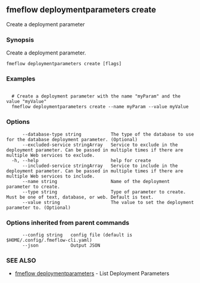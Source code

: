 ## fmeflow deploymentparameters create

Create a deployment parameter

### Synopsis

Create a deployment parameter.

```
fmeflow deploymentparameters create [flags]
```

### Examples

```

  # Create a deployment parameter with the name "myParam" and the value "myValue"
  fmeflow deploymentparameters create --name myParam --value myValue

```

### Options

```
      --database-type string           The type of the database to use for the database deployment parameter. (Optional)
      --excluded-service stringArray   Service to exclude in the deployment parameter. Can be passed in multiple times if there are multiple Web services to exclude.
  -h, --help                           help for create
      --included-service stringArray   Service to include in the deployment parameter. Can be passed in multiple times if there are multiple Web services to include.
      --name string                    Name of the deployment parameter to create.
      --type string                    Type of parameter to create. Must be one of text, database, or web. Default is text.
      --value string                   The value to set the deployment parameter to. (Optional)
```

### Options inherited from parent commands

```
      --config string   config file (default is $HOME/.config/.fmeflow-cli.yaml)
      --json            Output JSON
```

### SEE ALSO

* [fmeflow deploymentparameters](fmeflow_deploymentparameters.md)	 - List Deployment Parameters

